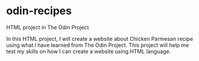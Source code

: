 # odin-recipes
HTML project in The Odin Project

In this HTML project, I will create a website about Chicken Parmesan recipe using what I have learned from The Odin Project. This project will help me test my skills on how I can create a website using HTML language.